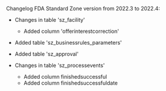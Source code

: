 Changelog FDA Standard Zone version from 2022.3 to 2022.4:

* Changes in table 'sz_facility'
  * Added column 'offerinterestcorrection'

* Added table 'sz_businessrules_parameters'

* Added table 'sz_approval'
  
* Changes in table 'sz_processevents'
  * Added column finishedsuccessful
  * Added column finishedsuccessfuldate








	
